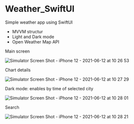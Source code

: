 # Weather_SwiftUI
Simple weather app using SwiftUI
  - MVVM structur
  - Light and Dark mode
  - Open Weather Map API

Main screen

![Simulator Screen Shot - iPhone 12 - 2021-06-12 at 10 26 53](https://user-images.githubusercontent.com/46951267/121766688-218faa00-cb69-11eb-9231-3857e2cc3c62.png)

Chart details

![Simulator Screen Shot - iPhone 12 - 2021-06-12 at 10 27 29](https://user-images.githubusercontent.com/46951267/121766729-69aecc80-cb69-11eb-8452-2c1c0eb0ca89.png)

Dark mode: enables by time of selected city

![Simulator Screen Shot - iPhone 12 - 2021-06-12 at 10 28 01](https://user-images.githubusercontent.com/46951267/121766752-8814c800-cb69-11eb-93ba-d0828113957d.png)

Search

![Simulator Screen Shot - iPhone 12 - 2021-06-12 at 10 28 21](https://user-images.githubusercontent.com/46951267/121766778-9e228880-cb69-11eb-83f2-d38e9b9058a9.png)
